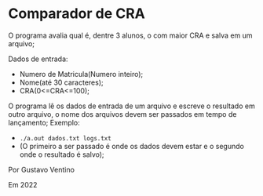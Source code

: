 # Comparador de CRA
O programa avalia qual é, dentre 3 alunos, o com maior CRA e salva em um arquivo;

Dados de entrada:
 - Numero de Matricula(Numero inteiro);
 - Nome(até 30 caracteres);
 - CRA(0<=CRA<=100);

O programa lê os dados de entrada de um arquivo e escreve o resultado em outro arquivo,
o nome dos arquivos devem ser passados em tempo de lançamento;
Exemplo:
  - `./a.out dados.txt logs.txt`
  - (O primeiro a ser passado é onde os dados devem estar e o segundo onde o resultado é salvo);

Por Gustavo Ventino

Em 2022
